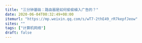 ```yaml
---
title: "三分钟基础：路由器是如何偷偷植入广告的？"
date: 2020-06-04T00:32:49+08:00
itemurl: "https://mp.weixin.qq.com/s/wT7-2thE49_rR7kepfJeow"
sites: ""
tags: ["计算机网络"]
draft: false
---
```



